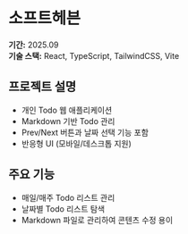 # 소프트헤븐

**기간:** 2025.09  
**기술 스택:** React, TypeScript, TailwindCSS, Vite

## 프로젝트 설명
- 개인 Todo 웹 애플리케이션
- Markdown 기반 Todo 관리
- Prev/Next 버튼과 날짜 선택 기능 포함
- 반응형 UI (모바일/데스크톱 지원)

## 주요 기능
- 매일/매주 Todo 리스트 관리
- 날짜별 Todo 리스트 탐색
- Markdown 파일로 관리하여 콘텐츠 수정 용이
